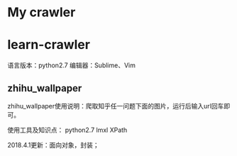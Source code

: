 My crawler
===========

# learn-crawler

语言版本：python2.7
编辑器：Sublime、Vim

## zhihu_wallpaper

zhihu_wallpaper使用说明：爬取知乎任一问题下面的图片，运行后输入url回车即可。

使用工具及知识点：
python2.7
lmxl
XPath

2018.4.1更新：面向对象，封装；
